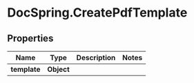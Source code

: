 # DocSpring.CreatePdfTemplate

## Properties

Name | Type | Description | Notes
------------ | ------------- | ------------- | -------------
**template** | **Object** |  | 


